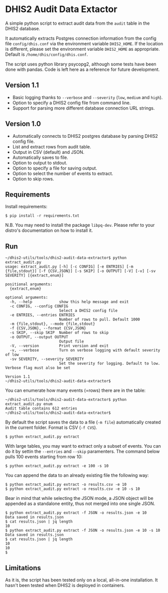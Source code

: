 # DHIS2 Audit Data Extactor
A simple python script to extract audit data from the `audit` table in the  DHIS2 database.

It automatically extracts Postgres connection information from the config file `config/dhis.conf` via the environment variable `DHIS2_HOME`. If the location is different, please set the environment variable `DHIS2_HOME` as appropriate. Default is `/home/dhis/config/dhis.conf`.

The script uses python library psycopg2, although some tests have been done with pandas. Code is left here as a reference for future development.

## Version 1.1
- Basic logging thanks to `--verbose` and `--severity` (`low`, `medium` and `high`).
- Option to specify a DHIS2 config file from command line.
- Support for parsing more different database connection URL strings.

## Version 1.0
- Automatically connects to DHIS2 postgres database by parsing DHIS2 config file.
- List and extract rows from audit table.
- Output in CSV (default) and JSON.
- Automatically saves to file.
- Option to output to stdout.
- Option to specify a file for saving output.
- Option to select the number of events to extract.
- Option to skip rows.

## Requirements
Install requirements:
```
$ pip install -r requirements.txt
```
N.B. You may need to install the package `libpq-dev`. Please refer to your distro's documentation on how to install it.

## Run
```
~/dhis2-utils/tools/dhis2-audit-data-extractor$ python extract_audit.py
usage: extract_audit.py [-h] [-c CONFIG] [-e ENTRIES] [-m {file,stdout}] [-f {CSV,JSON}] [-s SKIP] [-o OUTPUT] [-V] [-v] [-sv SEVERITY] [{extract,enum}]

positional arguments:
  {extract,enum}

optional arguments:
  -h, --help            show this help message and exit
  -c CONFIG, --config CONFIG
                        Select a DHIS2 config file
  -e ENTRIES, --entries ENTRIES
                        Number of rows to pull. Default 1000
  -m {file,stdout}, --mode {file,stdout}
  -f {CSV,JSON}, --format {CSV,JSON}
  -s SKIP, --skip SKIP  Number of rows to skip
  -o OUTPUT, --output OUTPUT
                        Output file
  -V, --version         Print version and exit
  -v, --verbose         Turn on verbose logging with default severity of low
  -sv SEVERITY, --severity SEVERITY
                        Set the severity for logging. Default to low. Verbose flag must also be set

Version 1.1
~/dhis2-utils/tools/dhis2-audit-data-extractor$
```

You can enumerate how many events (=rows) there are in the table:
```
~/dhis2-utils/tools/dhis2-audit-data-extractor$ python extract_audit.py enum
Audit table contains 612 entries
~/dhis2-utils/tools/dhis2-audit-data-extractor$
```

By default the script saves the data to a file (`-m file`) automatically created in the current folder. Format is CSV (`-f CVS`).

```
$ python extract_audit.py extract
```

With large tables, you may want to extract only a subset of events. You can do it by settin the `--entries` and `--skip` paramenters. The command below pulls 100 events starting from row 10:
```
$ python extract_audit.py extract -e 100 -s 10
```

You can append the data to an already existing file the following way:
```
$ python extract_audit.py extract -o results.csv -e 10
$ python extract_audit.py extract -o results.csv -e 10 -s 10
```

Bear in mind that while selecting the JSON mode, a JSON object will be appended as a standalone entity, thus not merged into one single JSON.
```
$ python extract_audit.py extract -f JSON -o results.json -e 10
Data saved in results.json
$ cat results.json | jq length
10
$ python extract_audit.py extract -f JSON -o results.json -e 10 -s 10
Data saved in results.json
$ cat results.json | jq length
10
10
$
```

## Limitations
As it is, the script has been tested only on a local, all-in-one installation. It hasn't been tested when DHIS2 is deployed in containers.


